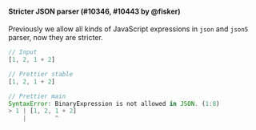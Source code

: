 #### Stricter JSON parser (#10346, #10443 by @fisker)

Previously we allow all kinds of JavaScript expressions in `json` and `json5` parser, now they are stricter.

<!-- prettier-ignore -->
```js
// Input
[1, 2, 1 + 2]

// Prettier stable
[1, 2, 1 + 2]

// Prettier main
SyntaxError: BinaryExpression is not allowed in JSON. (1:8)
> 1 | [1, 2, 1 + 2]
    |        ^
```
